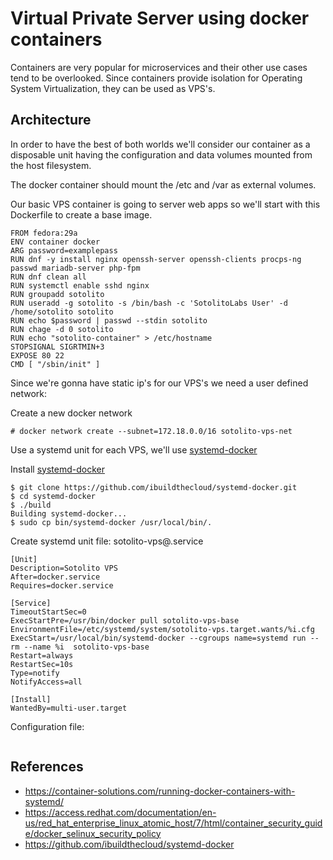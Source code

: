 # Virtual Private Server using docker containers

Containers are very popular for microservices and their other use cases tend to be overlooked. Since containers provide isolation for Operating System Virtualization, they can be used as VPS's.

## Architecture

In order to have the best of both worlds we'll consider our container as a disposable unit having the configuration and data volumes mounted from the host filesystem.

The docker container should mount the /etc and /var as external volumes.

Our basic VPS container is going to server web apps so we'll start with this Dockerfile to create a base image.

```
FROM fedora:29a
ENV container docker
ARG password=examplepass
RUN dnf -y install nginx openssh-server openssh-clients procps-ng passwd mariadb-server php-fpm
RUN dnf clean all
RUN systemctl enable sshd nginx
RUN groupadd sotolito 
RUN useradd -g sotolito -s /bin/bash -c 'SotolitoLabs User' -d /home/sotolito sotolito
RUN echo $password | passwd --stdin sotolito
RUN chage -d 0 sotolito
RUN echo "sotolito-container" > /etc/hostname
STOPSIGNAL SIGRTMIN+3
EXPOSE 80 22
CMD [ "/sbin/init" ]

```

Since we're gonna have static ip's for our VPS's we need a user defined network:

Create a new docker network

```
# docker network create --subnet=172.18.0.0/16 sotolito-vps-net

```

Use a systemd unit for each VPS, we'll use [systemd-docker](https://github.com/ibuildthecloud/systemd-docker "systemd-docker")

Install [systemd-docker](https://github.com/ibuildthecloud/systemd-docker "systemd-docker")

```
$ git clone https://github.com/ibuildthecloud/systemd-docker.git
$ cd systemd-docker
$ ./build 
Building systemd-docker...
$ sudo cp bin/systemd-docker /usr/local/bin/.
```

Create systemd unit file: sotolito-vps@.service

```
[Unit]
Description=Sotolito VPS
After=docker.service
Requires=docker.service
 
[Service]
TimeoutStartSec=0
ExecStartPre=/usr/bin/docker pull sotolito-vps-base
EnvironmentFile=/etc/systemd/system/sotolito-vps.target.wants/%i.cfg
ExecStart=/usr/local/bin/systemd-docker --cgroups name=systemd run --rm --name %i  sotolito-vps-base
Restart=always
RestartSec=10s
Type=notify
NotifyAccess=all
 
[Install]
WantedBy=multi-user.target
```

Configuration file:

```
```

## References

* https://container-solutions.com/running-docker-containers-with-systemd/
* https://access.redhat.com/documentation/en-us/red_hat_enterprise_linux_atomic_host/7/html/container_security_guide/docker_selinux_security_policy
* https://github.com/ibuildthecloud/systemd-docker

